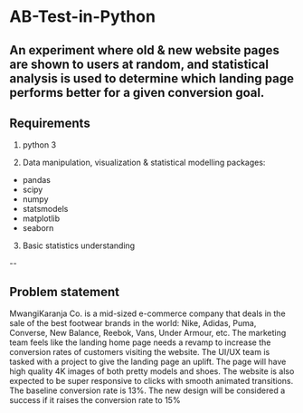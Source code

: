 # AB-Test-in-Python
An experiment where old &amp; new website pages are shown to users at random, and statistical analysis is used to determine which landing page performs better for a given conversion goal.
----
## Requirements
1. python 3

2. Data manipulation, visualization & statistical modelling packages:
  * pandas
  * scipy
  * numpy
  * statsmodels
  * matplotlib
  * seaborn
  
 3. Basic statistics understanding
 
 --
## Problem statement
MwangiKaranja Co. is a mid-sized e-commerce company that deals in the sale of the best footwear brands in the world: Nike, Adidas, Puma, Converse, New Balance, 
Reebok, Vans, Under Armour, etc. The marketing team feels like the landing home page needs a revamp to increase the conversion rates of customers visiting the website. 
The UI/UX team is tasked with a project to give the landing page an uplift. The page will have high quality 4K images of both pretty models and shoes.
The website is also expected to be super responsive to clicks with smooth animated transitions.
The baseline conversion rate is 13%. The new design will be considered a success if it raises the conversion rate to 15%
